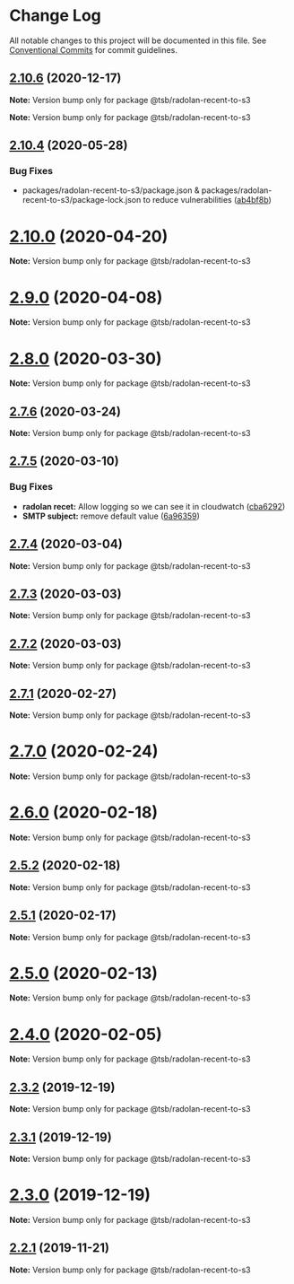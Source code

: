 # Change Log

All notable changes to this project will be documented in this file.
See [Conventional Commits](https://conventionalcommits.org) for commit guidelines.

## [2.10.6](https://github.com/technologiestiftung/flusshygiene-radolan-recent-to-s3/compare/v2.10.5...v2.10.6) (2020-12-17)

**Note:** Version bump only for package @tsb/radolan-recent-to-s3







**Note:** Version bump only for package @tsb/radolan-recent-to-s3





## [2.10.4](https://github.com/technologiestiftung/flusshygiene-radolan-recent-to-s3/compare/v2.10.0...v2.10.4) (2020-05-28)


### Bug Fixes

* packages/radolan-recent-to-s3/package.json & packages/radolan-recent-to-s3/package-lock.json to reduce vulnerabilities ([ab4bf8b](https://github.com/technologiestiftung/flusshygiene-radolan-recent-to-s3/commit/ab4bf8bcff514545387d5a0f588ac7a60e8e6989))





# [2.10.0](https://github.com/technologiestiftung/flusshygiene-radolan-recent-to-s3/compare/v2.9.0...v2.10.0) (2020-04-20)

**Note:** Version bump only for package @tsb/radolan-recent-to-s3





# [2.9.0](https://github.com/technologiestiftung/flusshygiene-radolan-recent-to-s3/compare/v2.8.0...v2.9.0) (2020-04-08)

**Note:** Version bump only for package @tsb/radolan-recent-to-s3





# [2.8.0](https://github.com/technologiestiftung/flusshygiene-radolan-recent-to-s3/compare/v2.7.6...v2.8.0) (2020-03-30)

**Note:** Version bump only for package @tsb/radolan-recent-to-s3





## [2.7.6](https://github.com/technologiestiftung/flusshygiene-radolan-recent-to-s3/compare/v2.7.5...v2.7.6) (2020-03-24)

**Note:** Version bump only for package @tsb/radolan-recent-to-s3





## [2.7.5](https://github.com/technologiestiftung/flusshygiene-radolan-recent-to-s3/compare/v2.7.4...v2.7.5) (2020-03-10)


### Bug Fixes

* **radolan recet:** Allow logging so we can see it in cloudwatch ([cba6292](https://github.com/technologiestiftung/flusshygiene-radolan-recent-to-s3/commit/cba629261c5033eec825073ac82202b95fbb2114))
* **SMTP subject:** remove default value ([6a96359](https://github.com/technologiestiftung/flusshygiene-radolan-recent-to-s3/commit/6a9635942f6d16112f321d5433ee3464c1f7def6))





## [2.7.4](https://github.com/technologiestiftung/flusshygiene-radolan-recent-to-s3/compare/v2.7.3...v2.7.4) (2020-03-04)

**Note:** Version bump only for package @tsb/radolan-recent-to-s3





## [2.7.3](https://github.com/technologiestiftung/flusshygiene-radolan-recent-to-s3/compare/v2.7.1...v2.7.3) (2020-03-03)

**Note:** Version bump only for package @tsb/radolan-recent-to-s3





## [2.7.2](https://github.com/technologiestiftung/flusshygiene-radolan-recent-to-s3/compare/v2.7.1...v2.7.2) (2020-03-03)

**Note:** Version bump only for package @tsb/radolan-recent-to-s3





## [2.7.1](https://github.com/technologiestiftung/flusshygiene-radolan-recent-to-s3/compare/v2.7.0...v2.7.1) (2020-02-27)

**Note:** Version bump only for package @tsb/radolan-recent-to-s3





# [2.7.0](https://github.com/technologiestiftung/flusshygiene-radolan-recent-to-s3/compare/v2.6.0...v2.7.0) (2020-02-24)

**Note:** Version bump only for package @tsb/radolan-recent-to-s3





# [2.6.0](https://github.com/technologiestiftung/flusshygiene-radolan-recent-to-s3/compare/v2.5.2...v2.6.0) (2020-02-18)

**Note:** Version bump only for package @tsb/radolan-recent-to-s3





## [2.5.2](https://github.com/technologiestiftung/flusshygiene-radolan-recent-to-s3/compare/v2.5.1...v2.5.2) (2020-02-18)

**Note:** Version bump only for package @tsb/radolan-recent-to-s3





## [2.5.1](https://github.com/technologiestiftung/flusshygiene-radolan-recent-to-s3/compare/v2.5.0...v2.5.1) (2020-02-17)

**Note:** Version bump only for package @tsb/radolan-recent-to-s3





# [2.5.0](https://github.com/technologiestiftung/flusshygiene-radolan-recent-to-s3/compare/v2.4.0...v2.5.0) (2020-02-13)

**Note:** Version bump only for package @tsb/radolan-recent-to-s3





# [2.4.0](https://github.com/technologiestiftung/flusshygiene-radolan-recent-to-s3/compare/v2.3.2...v2.4.0) (2020-02-05)

**Note:** Version bump only for package @tsb/radolan-recent-to-s3





## [2.3.2](https://github.com/technologiestiftung/flusshygiene-radolan-recent-to-s3/compare/v2.3.1...v2.3.2) (2019-12-19)

**Note:** Version bump only for package @tsb/radolan-recent-to-s3





## [2.3.1](https://github.com/technologiestiftung/flusshygiene-radolan-recent-to-s3/compare/v2.3.0...v2.3.1) (2019-12-19)

**Note:** Version bump only for package @tsb/radolan-recent-to-s3





# [2.3.0](https://github.com/technologiestiftung/flusshygiene-radolan-recent-to-s3/compare/v2.2.1...v2.3.0) (2019-12-19)

**Note:** Version bump only for package @tsb/radolan-recent-to-s3





## [2.2.1](https://github.com/technologiestiftung/flusshygiene-radolan-recent-to-s3/compare/v2.2.0...v2.2.1) (2019-11-21)

**Note:** Version bump only for package @tsb/radolan-recent-to-s3
